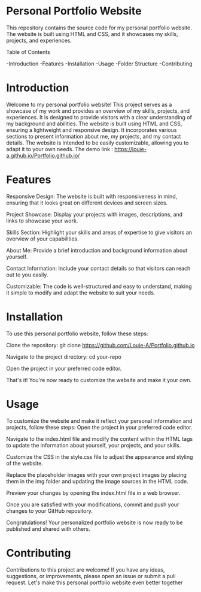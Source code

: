 # Personal Portfolio Website
This repository contains the source code for my personal portfolio website. The website is built using HTML and CSS, and it showcases my skills, projects, and experiences.

Table of Contents

-Introduction
-Features
-Installation
-Usage
-Folder Structure
-Contributing


# Introduction
Welcome to my personal portfolio website! This project serves as a showcase of my work and provides an overview of my skills, projects, and experiences. It is designed to provide visitors with a clear understanding of my background and abilities.
The website is built using HTML and CSS, ensuring a lightweight and responsive design. It incorporates various sections to present information about me, my projects, and my contact details. The website is intended to be easily customizable, allowing you to adapt it to your own needs. The demo link : https://louie-a.github.io/Portfolio.github.io/

# Features
Responsive Design: The website is built with responsiveness in mind, ensuring that it looks great on different devices and screen sizes.

Project Showcase: Display your projects with images, descriptions, and links to showcase your work.

Skills Section: Highlight your skills and areas of expertise to give visitors an overview of your capabilities.

About Me: Provide a brief introduction and background information about yourself.

Contact Information: Include your contact details so that visitors can reach out to you easily.

Customizable: The code is well-structured and easy to understand, making it simple to modify and adapt the website to suit your needs.

# Installation
To use this personal portfolio website, follow these steps:

Clone the repository: git clone https://github.com/Louie-A/Portfolio.github.io

Navigate to the project directory: cd your-repo

Open the project in your preferred code editor.

That's it! You're now ready to customize the website and make it your own.

# Usage
To customize the website and make it reflect your personal information and projects, follow these steps:
Open the project in your preferred code editor.

Navigate to the index.html file and modify the content within the HTML tags to update the information about yourself, your projects, and your skills.

Customize the CSS in the style.css file to adjust the appearance and styling of the website.

Replace the placeholder images with your own project images by placing them in the img folder and updating the image sources in the HTML code.

Preview your changes by opening the index.html file in a web browser.

Once you are satisfied with your modifications, commit and push your changes to your GitHub repository.

Congratulations! Your personalized portfolio website is now ready to be published and shared with others.

# Contributing
Contributions to this project are welcome! If you have any ideas, suggestions, or improvements, please open an issue or submit a pull request. Let's make this personal portfolio website even better together
